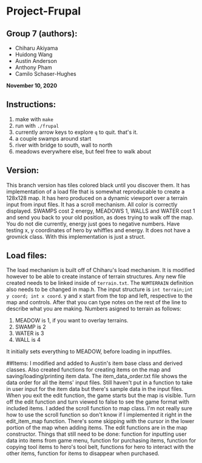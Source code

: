 # Project-Frupal
## Group 7 (authors):
 - Chiharu Akiyama
 - Huidong Wang
 - Austin Anderson
 - Anthony Pham
 - Camilo Schaser-Hughes
 
**November 10, 2020**
 
## Instructions:
 1. make with `make`
 2. run with `./frupal`
 3. currently arrow keys to explore `q` to quit.  that's it.
 4. a couple swamps around start
 5. river with bridge to south, wall to north
 6. meadows everywhere else, but feel free to walk about
 
## Version:
 This branch version has tiles colored black until you discover them.  It has implementation of a load file that is somewhat reproducable to create a 128x128 map.  It has hero produced on a dynamic viewport over a terrain input from input files.  It has a scroll mechanism.  All color is correctly displayed.  SWAMPS cost 2 energy, MEADOWS 1, WALLS and WATER cost 1 and send you back to your old position, as does trying to walk off the map.  You do not die currently, energy just goes to negative numbers.  Have testing x, y coordinates of hero by whiffles and energy.  It does not have a grovnick class.  With this implementation is just a struct.

## Load files:
 The load mechanism is built off of Chiharu's load mechanism. It is modified however to be able to create instance of terrain structures.  Any new file created needs to be linked inside of `terrain.txt`.  The `NUMTERRAIN` definition also needs to be changed in map.h.  The input structure is `int terrain;int y coord; int x coord`. y and x start from the top and left, respective to the map and controls.  After that you can type notes on the rest of the line to describe what you are making.
 Numbers asigned to terrain as follows:
  1. MEADOW is 1, if you want to overlay terrains.
  2. SWAMP is 2
  3. WATER is 3
  4. WALL is 4
  
 It initially sets everything to MEADOW, before loading in inputfiles.
 
 ##Items:
 I modified and added to Austin's item base class and derived classes. Also created functions for creating items on the map and saving/loading/printing item data. The item_data_order.txt file shows the data order for all the items' input files. Still haven't put in a function to take in user input for the item data but there's sample data in the input files. When you exit the edit function, the game starts but the map is visible. Turn off the edit function and turn viewed to false to see the game format with included items.
I added the scroll function to map class. I'm not really sure how to use the scroll function so don't know if I implemented it right in the edit_item_map function. There's some skipping with the cursor in the lower portion of the map when adding items. 
The edit functions are in the map constructor.
Things that still need to be done: function for inputting user data into items from game menu, function for purchasing items, function for copying tool items to hero's tool belt, functions for hero to interact with the other items, function for items to disappear when purchased.  
 
 
 
 
 
 
